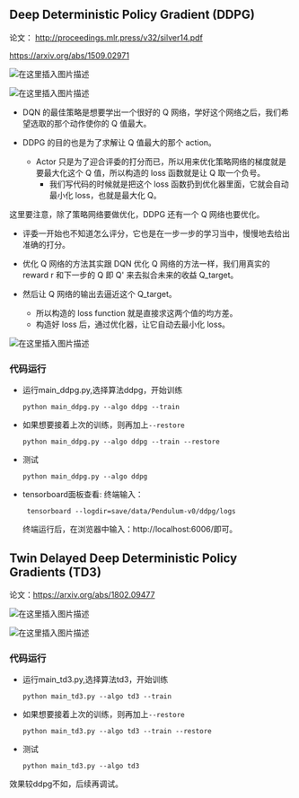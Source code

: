 ## Deep Deterministic Policy Gradient (DDPG)

论文：
http://proceedings.mlr.press/v32/silver14.pdf

https://arxiv.org/abs/1509.02971


![在这里插入图片描述](https://img-blog.csdnimg.cn/129e4a87c7b64991bebe6e849b94e5ed.png)

![在这里插入图片描述](https://img-blog.csdnimg.cn/d66233eccf9344b787754841c95be638.png)



  -  DQN 的最佳策略是想要学出一个很好的 Q 网络，学好这个网络之后，我们希望选取的那个动作使你的 Q 值最大。

 -   DDPG 的目的也是为了求解让 Q 值最大的那个 action。
       - Actor 只是为了迎合评委的打分而已，所以用来优化策略网络的梯度就是要最大化这个 Q 值，所以构造的 loss 函数就是让 Q 取一个负号。
         - 我们写代码的时候就是把这个 loss 函数扔到优化器里面，它就会自动最小化 loss，也就是最大化 Q。

这里要注意，除了策略网络要做优化，DDPG 还有一个 Q 网络也要优化。

   * 评委一开始也不知道怎么评分，它也是在一步一步的学习当中，慢慢地去给出准确的打分。

   - 优化 Q 网络的方法其实跟 DQN 优化 Q 网络的方法一样，我们用真实的 reward r 和下一步的 Q 即 Q' 来去拟合未来的收益 Q_target。

- 然后让 Q 网络的输出去逼近这个 Q_target。
     -  所以构造的 loss function 就是直接求这两个值的均方差。
     -  构造好 loss 后，通过优化器，让它自动去最小化 loss。

![在这里插入图片描述](https://img-blog.csdnimg.cn/4210b5a76e4840b394ab9894283138cd.png)

### 代码运行
- 运行main_ddpg.py,选择算法ddpg，开始训练
    ```shell
    python main_ddpg.py --algo ddpg --train 
    ```
- 如果想要接着上次的训练，则再加上`--restore`
    ```shell
    python main_ddpg.py --algo ddpg --train --restore 
    ```
- 测试
    ```shell
    python main_ddpg.py --algo ddpg 
    ```
- tensorboard面板查看:
    终端输入：
    ```shell
     tensorboard --logdir=save/data/Pendulum-v0/ddpg/logs
    ```
  终端运行后，在浏览器中输入：http://localhost:6006/即可。

## Twin Delayed Deep Deterministic Policy Gradients (TD3)

论文：https://arxiv.org/abs/1802.09477

![在这里插入图片描述](https://img-blog.csdnimg.cn/574f167561be49cb84f1f0a83205759c.png)

![在这里插入图片描述](https://img-blog.csdnimg.cn/80767b6c99ea4509aa77cf544ba36d28.png)




### 代码运行
- 运行main_td3.py,选择算法td3，开始训练
    ```shell
    python main_td3.py --algo td3 --train 
    ```
- 如果想要接着上次的训练，则再加上`--restore`
    ```shell
    python main_td3.py --algo td3 --train --restore 
    ```
- 测试
    ```shell
    python main_td3.py --algo td3 
    ```

效果较ddpg不如，后续再调试。
